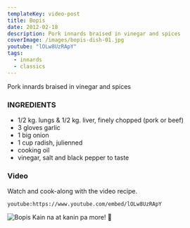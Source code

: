 ```yaml
---
templateKey: video-post
title: Bopis
date: 2012-02-18
description: Pork innards braised in vinegar and spices
coverImage: /images/bopis-dish-01.jpg
youtube: "lOLw8UzRApY"
tags:
  - innards
  - classics
---
```


Pork innards braised in vinegar and spices

### INGREDIENTS
* 1/2 kg. lungs & 1/2 kg. liver, finely chopped (pork or beef)
* 3 gloves garlic
* 1 big onion
* 1 cup radish, julienned
* cooking oil
* vinegar, salt and black pepper to taste

### Video
Watch and cook-along with the video recipe.

`youtube:https://www.youtube.com/embed/lOLw8UzRApY`

![Bopis](/images/bopis-dish-02.jpg)
Kain na at kanin pa more! 🍚





